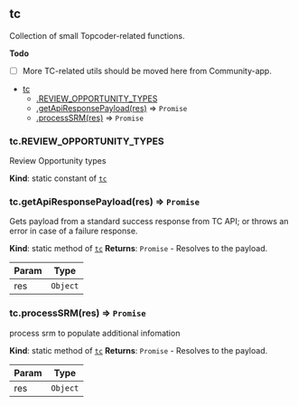 <a name="module_tc"></a>

## tc
Collection of small Topcoder-related functions.

**Todo**

- [ ] More TC-related utils should be moved here from Community-app.


* [tc](#module_tc)
    * [.REVIEW_OPPORTUNITY_TYPES](#module_tc.REVIEW_OPPORTUNITY_TYPES)
    * [.getApiResponsePayload(res)](#module_tc.getApiResponsePayload) ⇒ <code>Promise</code>
    * [.processSRM(res)](#module_tc.processSRM) ⇒ <code>Promise</code>

<a name="module_tc.REVIEW_OPPORTUNITY_TYPES"></a>

### tc.REVIEW_OPPORTUNITY_TYPES
Review Opportunity types

**Kind**: static constant of [<code>tc</code>](#module_tc)
<a name="module_tc.getApiResponsePayload"></a>

### tc.getApiResponsePayload(res) ⇒ <code>Promise</code>
Gets payload from a standard success response from TC API; or throws
an error in case of a failure response.

**Kind**: static method of [<code>tc</code>](#module_tc)
**Returns**: <code>Promise</code> - Resolves to the payload.  

| Param | Type |
| --- | --- |
| res | <code>Object</code> | 

<a name="module_tc.processSRM"></a>
### tc.processSRM(res) ⇒ <code>Promise</code>
process srm to populate additional infomation

**Kind**: static method of [<code>tc</code>](#module_tc)
**Returns**: <code>Promise</code> - Resolves to the payload.  

| Param | Type |
| --- | --- |
| res | <code>Object</code> | 
